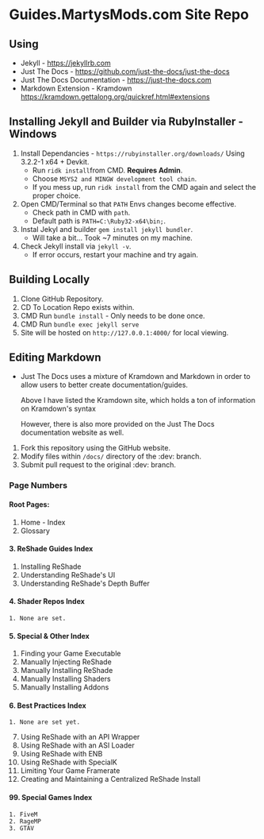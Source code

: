 # Guides.MartysMods.com Site Repo

## Using
* Jekyll - https://jekyllrb.com
* Just The Docs - https://github.com/just-the-docs/just-the-docs
* Just The Docs Documentation - https://just-the-docs.com
* Markdown Extension - Kramdown https://kramdown.gettalong.org/quickref.html#extensions

## Installing Jekyll and Builder via RubyInstaller - Windows
1. Install Dependancies - `https://rubyinstaller.org/downloads/` Using 3.2.2-1 x64 + Devkit.
    * Run `ridk install`from CMD. **Requires Admin**.
    * Choose `MSYS2 and MINGW development tool chain`.
    * If you mess up, run `ridk install` from the CMD again and select the proper choice.
2. Open CMD/Terminal so that `PATH` Envs changes become effective.
    * Check path in CMD with `path`.
    * Default path is `PATH=C:\Ruby32-x64\bin;`.
3. Instal Jekyl and builder `gem install jekyll bundler`.
    * Will take a bit... Took ~7 minutes on my machine.
4. Check Jekyll install via `jekyll -v`.
    * If error occurs, restart your machine and try again.

## Building Locally
1. Clone GitHub Repository.
2. CD To Location Repo exists within.
3. CMD Run `bundle install` - Only needs to be done once.
4. CMD Run `bundle exec jekyll serve`
5. Site will be hosted on `http://127.0.0.1:4000/` for local viewing.

## Editing Markdown
* Just The Docs uses a mixture of Kramdown and Markdown in order to allow users to better create documentation/guides.

    Above I have listed the Kramdown site, which holds a ton of information on Kramdown's syntax

    However, there is also more provided on the Just The Docs documentation website as well.
    
1. Fork this repository using the GitHub website.
2. Modify files within `/docs/` directory of the :dev: branch.
3. Submit pull request to the original :dev: branch.

### Page Numbers

#### Root Pages:
1. Home - Index
2. Glossary

#### 3. ReShade Guides Index
1. Installing ReShade
2. Understanding ReShade's UI
3. Understanding ReShade's Depth Buffer

#### 4. Shader Repos Index
    1. None are set.

#### 5. Special & Other Index
1. Finding your Game Executable
2. Manually Injecting ReShade
3. Manually Installing ReShade
4. Manually Installing Shaders
5. Manually Installing Addons

#### 6. Best Practices Index
    1. None are set yet.

7. Using ReShade with an API Wrapper
8. Using ReShade with an ASI Loader
9. Using ReShade with ENB
10. Using ReShade with SpecialK
11. Limiting Your Game Framerate
12. Creating and Maintaining a Centralized ReShade Install

#### 99. Special Games Index
    1. FiveM
    2. RageMP
    3. GTAV







